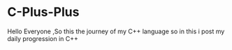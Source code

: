 # C-Plus-Plus
Hello Everyone ,So this the  journey of my C++ language so in this i post my daily progression in C++
